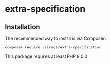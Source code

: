 # extra-specification

Installation
------------

The recommended way to install is via Composer:

```
composer require vairogs/extra-specification
```

This package requires at least PHP 8.0.0
